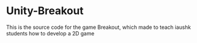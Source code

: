 # Unity-Breakout
This is the source code for the game Breakout, which made to teach iaushk students how to develop a 2D game

